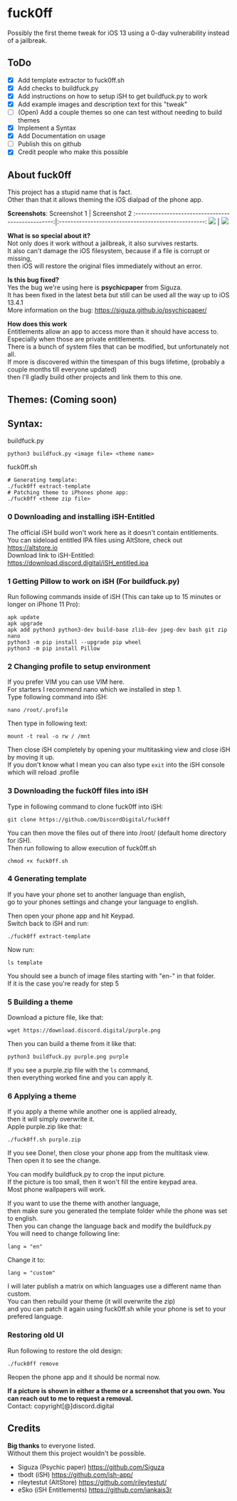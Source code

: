 # fuck0ff
Possibly the first theme tweak for iOS 13 using a 0-day vulnerability instead of a jailbreak.
## ToDo
- [X] Add template extractor to fuck0ff.sh 
- [X] Add checks to buildfuck.py 
- [X] Add instructions on how to setup iSH to get buildfuck.py to work
- [X] Add example images and description text for this "tweak"
- [ ] (Open) Add a couple themes so one can test without needing to build themes
- [X] Implement a Syntax
- [X] Add Documentation on usage
- [ ] Publish this on github
- [X] Credit people who make this possible

## About fuck0ff
This project has a stupid name that is fact.\
Other than that it allows theming the iOS dialpad of the phone app.

**Screenshots**:
Screenshot 1                                       |  Screenshot 2
:-------------------------------------------------:|:---------------------------------------------------:
![](https://download.discord.digital/fuck0ff.png)  |  ![](https://download.discord.digital/fuck0ff2.png)

**What is so special about it?**\
Not only does it work without a jailbreak, it also survives restarts.\
It also can't damage the iOS filesystem, because if a file is corrupt or missing,\
then iOS will restore the original files immediately without an error.

**Is this bug fixed?**\
Yes the bug we're using here is **psychicpaper** from Siguza.\
It has been fixed in the latest beta but still can be used all the way up to iOS 13.4.1\
More information on the bug: https://siguza.github.io/psychicpaper/

**How does this work**\
Entitlements allow an app to access more than it should have access to.\
Especially when those are private entitlements.\
There is a bunch of system files that can be modified, but unfortunately not all.\
If more is discovered within the timespan of this bugs lifetime, (probably a couple months till everyone updated)\
then I'll gladly build other projects and link them to this one.

## Themes: (Coming soon)

## Syntax:
buildfuck.py
```
python3 buildfuck.py <image file> <theme name>
```
fuck0ff.sh
```
# Generating template:
./fuck0ff extract-template
# Patching theme to iPhones phone app:
./fuck0ff <theme zip file>
```

### 0 Downloading and installing iSH-Entitled
The official iSH build won't work here as it doesn't contain entitlements.\
You can sideload entitled IPA files using AltStore, check out https://altstore.io \
Download link to iSH-Entitled: https://download.discord.digital/iSH_entitled.ipa


### 1 Getting Pillow to work on iSH (For buildfuck.py)
Run following commands inside of iSH (This can take up to 15 minutes or longer on iPhone 11 Pro):

```
apk update
apk upgrade
apk add python3 python3-dev build-base zlib-dev jpeg-dev bash git zip nano
python3 -m pip install --upgrade pip wheel
python3 -m pip install Pillow
```

### 2 Changing profile to setup environment
If you prefer VIM you can use VIM here.\
For starters I recommend nano which we installed in step 1.\
Type following command into iSH:
```
nano /root/.profile
```
Then type in following text:
```
mount -t real -o rw / /mnt
```
Then close iSH completely by opening your multitasking view and close iSH by moving it up.\
If you don't know what I mean you can also type `exit` into the iSH console which will reload .profile

### 3 Downloading the fuck0ff files into iSH
Type in following command to clone fuck0ff into iSH:
```
git clone https://github.com/DiscordDigital/fuck0ff
```
You can then move the files out of there into /root/ (default home directory for iSH).\
Then run following to allow execution of fuck0ff.sh
```
chmod +x fuck0ff.sh
```
### 4 Generating template
If you have your phone set to another language than english,\
go to your phones settings and change your language to english.

Then open your phone app and hit Keypad.\
Switch back to iSH and run:
```
./fuck0ff extract-template
```
Now run: 
```
ls template
```
You should see a bunch of image files starting with "en-" in that folder.\
If it is the case you're ready for step 5

### 5 Building a theme
Download a picture file, like that:
```
wget https://download.discord.digital/purple.png
```
Then you can build a theme from it like that:
```
python3 buildfuck.py purple.png purple
```
If you see a purple.zip file with the `ls` command,\
then everything worked fine and you can apply it.

### 6 Applying a theme
If you apply a theme while another one is applied already,\
then it will simply overwrite it.\
Apple purple.zip like that:
```
./fuck0ff.sh purple.zip
```
If you see Done!, then close your phone app from the multitask view.\
Then open it to see the change.

You can modify buildfuck.py to crop the input picture.\
If the picture is too small, then it won't fill the entire keypad area.\
Most phone wallpapers will work.

If you want to use the theme with another language,\
then make sure you generated the template folder while the phone was set to english.\
Then you can change the language back and modify the buildfuck.py\
You will need to change following line:
```
lang = "en"
```
Change it to:
```
lang = "custom"
```
I will later publish a matrix on which languages use a different name than custom.\
You can then rebuild your theme (it will overwrite the zip)\
and you can patch it again using fuck0ff.sh while your phone is set to your prefered language.

### Restoring old UI
Run following to restore the old design:
```
./fuck0ff remove
```
Reopen the phone app and it should be normal now.

**If a picture is shown in either a theme or a screenshot that you own. You can reach out to me to request a removal.**\
Contact: copyright[@]discord.digital

## Credits
**Big thanks** to everyone listed.\
Without them this project wouldn't be possible.
- Siguza (Psychic paper) https://github.com/Siguza
- tbodt (iSH) https://github.com/ish-app/
- rileytestut (AltStore) https://github.com/rileytestut/
- eSko (iSH Entitlements) https://github.com/jankais3r

